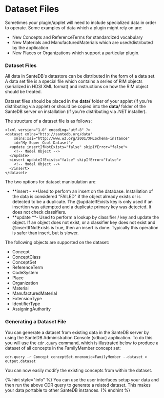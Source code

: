 # Dataset Files

Sometimes your plugin/applet will need to include specialized data in order to operate. Some examples of data which a plugin might rely on are:

* New Concepts and ReferenceTerms for standardized vocabulary
* New Materials and ManufacturedMaterials which are used/distributed by the application
* New Places or Organizations which support a particular plugin.

### Dataset Files

All data in SanteDB's datastore can be distributed in the form of a data set. A data set file is a special file which contains a series of RIM objects (serialized in HDSI XML format) and instructions on how the RIM object should be treated.

Dataset files should be placed in the **data/** folder of your applet (if you're distributing via applet) or should be copied into the **data/** folder of the SanteDB server on installation (if you're distributing via .NET installer).

The structure of a dataset file is as follows:

```markup
<?xml version="1.0" encoding="utf-8" ?>
<dataset xmlns="http://santedb.org/data" 
    xmlns:xsi="http://www.w3.org/2001/XMLSchema-instance" 
    id="My Super Cool Dataset">
  <update insertIfNotExists="false" skipIfError="false">
    <!-- Model Object -->
  </update>
  <insert updateIfExists="false" skipIfError="false">
    <!-- Model Object -->
  </insert>
</dataset>
```

The two options for dataset manipulation are:

* **insert - **Used to perform an insert on the database. Installation of the data is considered "FAILED" if the object already exists or is detected to be a duplicate. The @updateIfExists key is only used if an insertion was attempted and a duplicate primary key was detected. It does not check classifiers.
* **update **- Used to perform a lookup by classifier / key and update the object. If an object does not exist, or a classifier key does not exist and @insertIfNotExists is true, then an insert is done. Typically this operation is safer than insert, but is slower.

The following objects are supported on the dataset:

* Concept
* ConceptClass
* ConceptSet
* ReferenceTerm
* CodeSystem
* Place
* Organization
* Material
* ManufacturedMaterial
* ExtensionType
* IdentifierType
* AssigningAuthority

### Generating a Dataset File

You can generate a dataset from existing data in the SanteDB server by using the SanteDB Administration Console (sdbac) application. To do this you will use the `cdr.query` command, which is illustrated below to produce a dataset of all concepts in the FamilyMember concept set:

```markup
cdr.query -r Concept conceptSet.mnemonic=FamilyMember --dataset > output.dataset
```

You can now easily modify the existing concepts from within the dataset.

{% hint style="info" %}
You can use the user interfaces setup your data and then run the above CDR query to generate a related dataset. This makes your data portable to other SanteDB instances.
{% endhint %}
